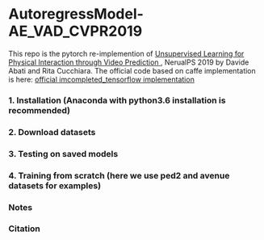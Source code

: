 # AutoregressModel-AE_VAD_CVPR2019
This repo is the pytorch re-implemention of [Unsupervised Learning for Physical Interaction through Video Prediction
](https://arxiv.org/abs/1807.01653), NerualPS 2019 by Davide Abati and Rita Cucchiara. The official code based on caffe implementation is here: 
[official imcompleted_tensorflow implementation](https://github.com/kristofbc/physical-interaction-video-prediction)

### 1. Installation (Anaconda with python3.6 installation is recommended)

### 2. Download datasets

### 3. Testing on saved models

### 4. Training from scratch (here we use ped2 and avenue datasets for examples)

### Notes

### Citation
